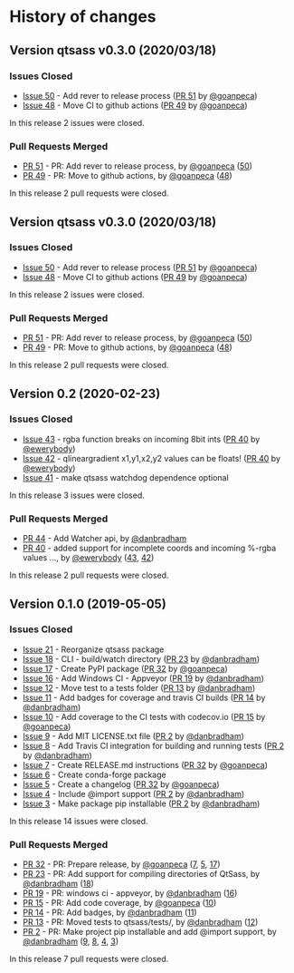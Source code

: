 # History of changes

## Version qtsass v0.3.0 (2020/03/18)

### Issues Closed

* [Issue 50](https://github.com/spyder-ide/qtsass/issues/50) - Add rever to release process ([PR 51](https://github.com/spyder-ide/qtsass/pull/51) by [@goanpeca](https://github.com/goanpeca))
* [Issue 48](https://github.com/spyder-ide/qtsass/issues/48) - Move CI to github actions ([PR 49](https://github.com/spyder-ide/qtsass/pull/49) by [@goanpeca](https://github.com/goanpeca))

In this release 2 issues were closed.

### Pull Requests Merged

* [PR 51](https://github.com/spyder-ide/qtsass/pull/51) - PR: Add rever to release process, by [@goanpeca](https://github.com/goanpeca) ([50](https://github.com/spyder-ide/qtsass/issues/50))
* [PR 49](https://github.com/spyder-ide/qtsass/pull/49) - PR: Move to github actions, by [@goanpeca](https://github.com/goanpeca) ([48](https://github.com/spyder-ide/qtsass/issues/48))

In this release 2 pull requests were closed.

## Version qtsass v0.3.0 (2020/03/18)

### Issues Closed

* [Issue 50](https://github.com/spyder-ide/qtsass/issues/50) - Add rever to release process ([PR 51](https://github.com/spyder-ide/qtsass/pull/51) by [@goanpeca](https://github.com/goanpeca))
* [Issue 48](https://github.com/spyder-ide/qtsass/issues/48) - Move CI to github actions ([PR 49](https://github.com/spyder-ide/qtsass/pull/49) by [@goanpeca](https://github.com/goanpeca))

In this release 2 issues were closed.

### Pull Requests Merged

* [PR 51](https://github.com/spyder-ide/qtsass/pull/51) - PR: Add rever to release process, by [@goanpeca](https://github.com/goanpeca) ([50](https://github.com/spyder-ide/qtsass/issues/50))
* [PR 49](https://github.com/spyder-ide/qtsass/pull/49) - PR: Move to github actions, by [@goanpeca](https://github.com/goanpeca) ([48](https://github.com/spyder-ide/qtsass/issues/48))

In this release 2 pull requests were closed.

## Version 0.2 (2020-02-23)

### Issues Closed

* [Issue 43](https://github.com/spyder-ide/qtsass/issues/43) - rgba function breaks on incoming 8bit ints ([PR 40](https://github.com/spyder-ide/qtsass/pull/40) by [@ewerybody](https://github.com/ewerybody))
* [Issue 42](https://github.com/spyder-ide/qtsass/issues/42) - qlineargradient x1,y1,x2,y2 values can be floats! ([PR 40](https://github.com/spyder-ide/qtsass/pull/40) by [@ewerybody](https://github.com/ewerybody))
* [Issue 41](https://github.com/spyder-ide/qtsass/issues/41) - make qtsass watchdog dependence optional

In this release 3 issues were closed.

### Pull Requests Merged

* [PR 44](https://github.com/spyder-ide/qtsass/pull/44) - Add Watcher api, by [@danbradham](https://github.com/danbradham)
* [PR 40](https://github.com/spyder-ide/qtsass/pull/40) - added support for incomplete coords and incoming %-rgba values ..., by [@ewerybody](https://github.com/ewerybody) ([43](https://github.com/spyder-ide/qtsass/issues/43), [42](https://github.com/spyder-ide/qtsass/issues/42))

In this release 2 pull requests were closed.

## Version 0.1.0 (2019-05-05)

### Issues Closed

* [Issue 21](https://github.com/spyder-ide/qtsass/issues/21) - Reorganize qtsass package
* [Issue 18](https://github.com/spyder-ide/qtsass/issues/18) - CLI - build/watch directory ([PR 23](https://github.com/spyder-ide/qtsass/pull/23) by [@danbradham](https://github.com/danbradham))
* [Issue 17](https://github.com/spyder-ide/qtsass/issues/17) - Create PyPI package ([PR 32](https://github.com/spyder-ide/qtsass/pull/32) by [@goanpeca](https://github.com/goanpeca))
* [Issue 16](https://github.com/spyder-ide/qtsass/issues/16) - Add Windows CI - Appveyor ([PR 19](https://github.com/spyder-ide/qtsass/pull/19) by [@danbradham](https://github.com/danbradham))
* [Issue 12](https://github.com/spyder-ide/qtsass/issues/12) - Move test to a tests folder ([PR 13](https://github.com/spyder-ide/qtsass/pull/13) by [@danbradham](https://github.com/danbradham))
* [Issue 11](https://github.com/spyder-ide/qtsass/issues/11) - Add badges for coverage and travis CI builds ([PR 14](https://github.com/spyder-ide/qtsass/pull/14) by [@danbradham](https://github.com/danbradham))
* [Issue 10](https://github.com/spyder-ide/qtsass/issues/10) - Add coverage to the CI tests with codecov.io ([PR 15](https://github.com/spyder-ide/qtsass/pull/15) by [@goanpeca](https://github.com/goanpeca))
* [Issue 9](https://github.com/spyder-ide/qtsass/issues/9) - Add MIT LICENSE.txt file ([PR 2](https://github.com/spyder-ide/qtsass/pull/2) by [@danbradham](https://github.com/danbradham))
* [Issue 8](https://github.com/spyder-ide/qtsass/issues/8) - Add Travis CI integration for building and running tests ([PR 2](https://github.com/spyder-ide/qtsass/pull/2) by [@danbradham](https://github.com/danbradham))
* [Issue 7](https://github.com/spyder-ide/qtsass/issues/7) - Create RELEASE.md instructions ([PR 32](https://github.com/spyder-ide/qtsass/pull/32) by [@goanpeca](https://github.com/goanpeca))
* [Issue 6](https://github.com/spyder-ide/qtsass/issues/6) - Create conda-forge package
* [Issue 5](https://github.com/spyder-ide/qtsass/issues/5) - Create a changelog ([PR 32](https://github.com/spyder-ide/qtsass/pull/32) by [@goanpeca](https://github.com/goanpeca))
* [Issue 4](https://github.com/spyder-ide/qtsass/issues/4) - Include @import support ([PR 2](https://github.com/spyder-ide/qtsass/pull/2) by [@danbradham](https://github.com/danbradham))
* [Issue 3](https://github.com/spyder-ide/qtsass/issues/3) - Make package pip installable ([PR 2](https://github.com/spyder-ide/qtsass/pull/2) by [@danbradham](https://github.com/danbradham))

In this release 14 issues were closed.

### Pull Requests Merged

* [PR 32](https://github.com/spyder-ide/qtsass/pull/32) - PR: Prepare release, by [@goanpeca](https://github.com/goanpeca) ([7](https://github.com/spyder-ide/qtsass/issues/7), [5](https://github.com/spyder-ide/qtsass/issues/5), [17](https://github.com/spyder-ide/qtsass/issues/17))
* [PR 23](https://github.com/spyder-ide/qtsass/pull/23) - PR: Add support for compiling directories of QtSass, by [@danbradham](https://github.com/danbradham) ([18](https://github.com/spyder-ide/qtsass/issues/18))
* [PR 19](https://github.com/spyder-ide/qtsass/pull/19) - PR: windows ci - appveyor, by [@danbradham](https://github.com/danbradham) ([16](https://github.com/spyder-ide/qtsass/issues/16))
* [PR 15](https://github.com/spyder-ide/qtsass/pull/15) - PR: Add code coverage, by [@goanpeca](https://github.com/goanpeca) ([10](https://github.com/spyder-ide/qtsass/issues/10))
* [PR 14](https://github.com/spyder-ide/qtsass/pull/14) - PR: Add badges, by [@danbradham](https://github.com/danbradham) ([11](https://github.com/spyder-ide/qtsass/issues/11))
* [PR 13](https://github.com/spyder-ide/qtsass/pull/13) - PR: Moved tests to qtsass/tests/, by [@danbradham](https://github.com/danbradham) ([12](https://github.com/spyder-ide/qtsass/issues/12))
* [PR 2](https://github.com/spyder-ide/qtsass/pull/2) - PR: Make project pip installable and add @import support, by [@danbradham](https://github.com/danbradham) ([9](https://github.com/spyder-ide/qtsass/issues/9), [8](https://github.com/spyder-ide/qtsass/issues/8), [4](https://github.com/spyder-ide/qtsass/issues/4), [3](https://github.com/spyder-ide/qtsass/issues/3))

In this release 7 pull requests were closed.
